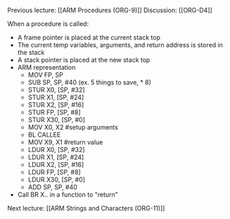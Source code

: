 Previous lecture: [[ARM Procedures (ORG-9)]]
Discussion: [[ORG-D4]]


When a procedure is called:
- A frame pointer is placed at the current stack top
- The current temp variables, arguments, and return address is stored in the stack
- A stack pointer is placed at the new stack top
- ARM representation
	- MOV FP, SP
	- SUB SP, SP, \#40 (ex. 5 things to save, * 8)
	- STUR X0, \[SP, #32]
	- STUR X1, \[SP, #24]
	- STUR X2, \[SP, #16]
	- STUR FP, \[SP, #8]
	- STUR X30, \[SP, #0]
	- MOV X0, X2 \#setup arguments
	- BL CALLEE
	- MOV X9, X1 \#return value
	- LDUR X0, \[SP, #32]
	- LDUR X1, \[SP, #24]
	- LDUR X2, \[SP, #16]
	- LDUR FP, \[SP, #8]
	- LDUR X30, \[SP, #0]
	- ADD SP, SP, #40
- Call BR X.. in a function to "return"

Next lecture: [[ARM Strings and Characters (ORG-11)]]